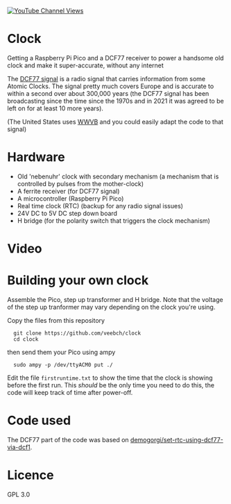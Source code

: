 [![YouTube Channel Views](https://img.shields.io/youtube/channel/views/UCz5BOU9J9pB_O0B8-rDjCWQ?label=YouTube&style=social)](https://www.youtube.com/channel/UCz5BOU9J9pB_O0B8-rDjCWQ)

# Clock

Getting a Raspberry Pi Pico and a DCF77 receiver to power a handsome old clock and make it super-accurate, without any internet 

The [DCF77 signal](https://en.wikipedia.org/wiki/DCF77) is a radio signal that carries information from some Atomic Clocks. The signal pretty much covers Europe and is accurate to within a second over about 300,000 years (the DCF77 signal has been broadcasting since the time since the 1970s and in 2021 it was agreed to be left on for at least 10 more years). 

(The United States uses [WWVB](https://en.wikipedia.org/wiki/WWVB) and you could easily adapt the code to that signal)

# Hardware
- Old 'nebenuhr' clock with secondary mechanism (a mechanism that is controlled by pulses from the mother-clock)
- A ferrite receiver (for DCF77 signal)
- A microcontroller (Raspberry Pi Pico)
- Real time clock (RTC) (backup for any radio signal issues)
- 24V DC to 5V DC step down board
- H bridge (for the polarity switch that triggers the clock mechanism)

# Video


# Building your own clock

Assemble the Pico, step up transformer and H bridge. Note that the voltage of the step up tranformer may vary depending on the clock you're using. 

Copy the files from this repository

      git clone https://github.com/veebch/clock
      cd clock

then send them your Pico using ampy
   
      sudo ampy -p /dev/ttyACM0 put ./

Edit the file `firstruntime.txt` to show the time that the clock is showing before the first run. This *should* be the only time you need to do this, the code will keep track of time after power-off.

# Code used

The DCF77 part of the code was based on [demogorgi/set-rtc-using-dcf77-via-dcf1](https://github.com/demogorgi/set-rtc-using-dcf77-via-dcf1).

# Licence 

GPL 3.0

